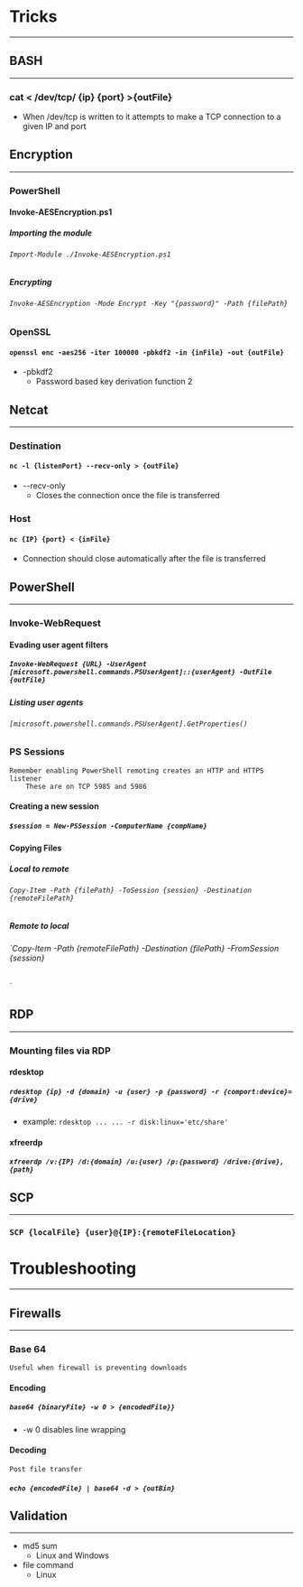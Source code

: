 # Tricks
***
## BASH
***
### cat < /dev/tcp/ {ip} {port} >{outFile}
- When /dev/tcp is written to it attempts to make a TCP connection to a given IP and port

## Encryption
***
### PowerShell
#### Invoke-AESEncryption.ps1
##### Importing the module
###### `Import-Module ./Invoke-AESEncryption.ps1`
##### Encrypting
###### `Invoke-AESEncryption -Mode Encrypt -Key "{password}" -Path {filePath}`
### OpenSSL
#### `openssl enc -aes256 -iter 100000 -pbkdf2 -in {inFile} -out {outFile}`
- -pbkdf2
	- Password based key derivation function 2
## Netcat
***
### Destination
#### `nc -l {listenPort} --recv-only > {outFile}`
- --recv-only
	- Closes the connection once the file is transferred 
### Host
#### `nc {IP} {port} < {inFile}`
- Connection should close automatically after the file is transferred 

## PowerShell
***
### Invoke-WebRequest
#### Evading user agent filters
##### `Invoke-WebRequest {URL} -UserAgent [microsoft.powershell.commands.PSUserAgent]::{userAgent} -OutFile {outFile}`
##### Listing user agents
###### `[microsoft.powershell.commands.PSUserAgent].GetProperties()`
### PS Sessions
	Remember enabling PowerShell remoting creates an HTTP and HTTPS listener
		These are on TCP 5985 and 5986
#### Creating a new session
##### `$session = New-PSSession -ComputerName {compName}`
#### Copying Files
##### Local to remote
###### `Copy-Item -Path {filePath} -ToSession {session} -Destination {remoteFilePath}`
##### Remote to local
###### `Copy-Item -Path {remoteFilePath} -Destination {filePath} -FromSession {session}
`
## RDP
***
### Mounting files via RDP
#### rdesktop
##### `rdesktop {ip} -d {domain} -u {user} -p {password} -r {comport:device}={drive}`
- example:  `rdesktop ... ... -r disk:linux='etc/share'`
#### xfreerdp
##### `xfreerdp /v:{IP} /d:{domain} /u:{user} /p:{password} /drive:{drive},{path}`
## SCP
***
### `SCP {localFile} {user}@{IP}:{remoteFileLocation}`
# Troubleshooting
***
## Firewalls
***
### Base 64
	Useful when firewall is preventing downloads 
#### Encoding
##### `base64 {binaryFile} -w 0 > {encodedFile}}`
- -w 0 disables line wrapping

#### Decoding
	Post file transfer
##### `echo {encodedFile} | base64 -d > {outBin}`
## Validation
***
- md5 sum
	- Linux and Windows
- file command
	- Linux